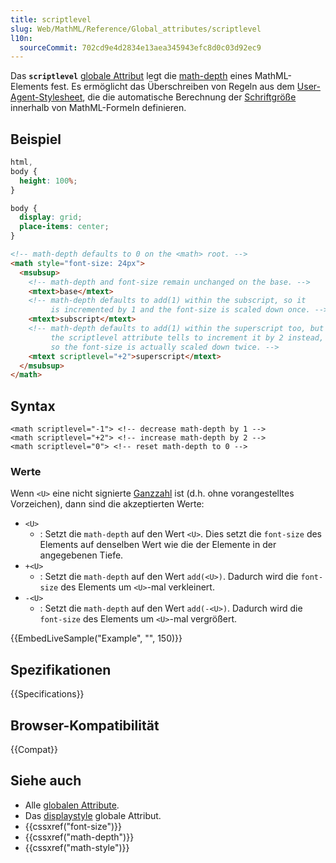 ```yaml
---
title: scriptlevel
slug: Web/MathML/Reference/Global_attributes/scriptlevel
l10n:
  sourceCommit: 702cd9e4d2834e13aea345943efc8d0c03d92ec9
---
```


Das **`scriptlevel`** [globale Attribut](/de/docs/Web/MathML/Reference/Global_attributes) legt die [math-depth](/de/docs/Web/CSS/math-depth) eines MathML-Elements fest. Es ermöglicht das Überschreiben von Regeln aus dem [User-Agent-Stylesheet](/de/docs/Web/CSS/CSS_cascade/Cascade#user-agent_stylesheets), die die automatische Berechnung der [Schriftgröße](/de/docs/Web/CSS/font-size) innerhalb von MathML-Formeln definieren.

## Beispiel

```css hidden
html,
body {
  height: 100%;
}

body {
  display: grid;
  place-items: center;
}
```

```html
<!-- math-depth defaults to 0 on the <math> root. -->
<math style="font-size: 24px">
  <msubsup>
    <!-- math-depth and font-size remain unchanged on the base. -->
    <mtext>base</mtext>
    <!-- math-depth defaults to add(1) within the subscript, so it
         is incremented by 1 and the font-size is scaled down once. -->
    <mtext>subscript</mtext>
    <!-- math-depth defaults to add(1) within the superscript too, but
         the scriptlevel attribute tells to increment it by 2 instead,
         so the font-size is actually scaled down twice. -->
    <mtext scriptlevel="+2">superscript</mtext>
  </msubsup>
</math>
```

## Syntax

```html-nolint
<math scriptlevel="-1"> <!-- decrease math-depth by 1 -->
<math scriptlevel="+2"> <!-- increase math-depth by 2 -->
<math scriptlevel="0"> <!-- reset math-depth to 0 -->
```

### Werte

Wenn `<U>` eine nicht signierte [Ganzzahl](/de/docs/Web/CSS/integer) ist (d.h. ohne vorangestelltes Vorzeichen), dann sind die akzeptierten Werte:

- `<U>`
  - : Setzt die `math-depth` auf den Wert `<U>`. Dies setzt die `font-size` des Elements auf denselben Wert wie die der Elemente in der angegebenen Tiefe.
- `+<U>`
  - : Setzt die `math-depth` auf den Wert `add(<U>)`. Dadurch wird die `font-size` des Elements um `<U>`-mal verkleinert.
- `-<U>`
  - : Setzt die `math-depth` auf den Wert `add(-<U>)`. Dadurch wird die `font-size` des Elements um `<U>`-mal vergrößert.

{{EmbedLiveSample("Example", "", 150)}}

## Spezifikationen

{{Specifications}}

## Browser-Kompatibilität

{{Compat}}

## Siehe auch

- Alle [globalen Attribute](/de/docs/Web/MathML/Reference/Global_attributes).
- Das [displaystyle](/de/docs/Web/MathML/Reference/Global_attributes/displaystyle) globale Attribut.
- {{cssxref("font-size")}}
- {{cssxref("math-depth")}}
- {{cssxref("math-style")}}
